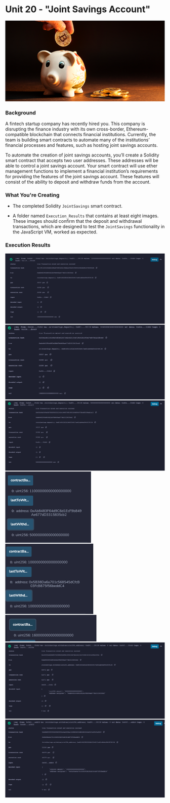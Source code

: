# Unit 20 - "Joint Savings Account"

![alt=“”](Images/20-5-challenge-image.png)

### Background

A fintech startup company has recently hired you. This company is disrupting the finance industry with its own cross-border, Ethereum-compatible blockchain that connects financial institutions. Currently, the team is building smart contracts to automate many of the institutions’ financial processes and features, such as hosting joint savings accounts.

To automate the creation of joint savings accounts, you’ll create a Solidity smart contract that accepts two user addresses. These addresses will be able to control a joint savings account. Your smart contract will use ether management functions to implement a financial institution’s requirements for providing the features of the joint savings account. These features will consist of the ability to deposit and withdraw funds from the account.

### What You're Creating

* The completed Solidity `JointSavings` smart contract.

* A folder named `Execution_Results` that contains at least eight images. These images should confirm that the deposit and withdrawal transactions, which are designed to test the `JointSavings` functionality in the JavaScript VM, worked as expected.

### Execution Results 

![alt=“”](Execution_Results/Transaction1.png)
![alt=“”](Execution_Results/Transaction2.png)
![alt=“”](Execution_Results/Transaction3.png)
![alt=“”](Execution_Results/balance1.png)
![alt=“”](Execution_Results/balance2.png)
![alt=“”](Execution_Results/contractbalance.png)
![alt=“”](Execution_Results/Withdraw1.png)
![alt=“”](Execution_Results/Withdraw2.png)



